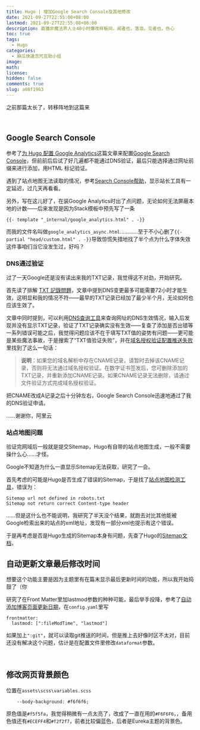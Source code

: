 ```yaml
---
title: Hugo | 增加Google Search Console及其他修改
date: 2021-09-27T22:55:08+08:00
lastmod: 2021-09-27T22:55:08+08:00
description: 直播非魔法界人士40小时爆改样板间，闻者也，落泪，见者也，伤心
toc: true
tags:
  - Hugo
categories:
  - 麻瓜快速念咒互助小组
image: 
math: 
license: 
hidden: false
comments: true
slug: a08f1963
---
```


之前那篇太长了，转移阵地到这篇来

​	

## Google Search Console

参考了[为 Hugo 配置 Google Analytics](https://immwind.com/google-analytics-for-hugo/)这篇文章来配置[Google Search Console](https://search.google.com/search-console)，但前前后后试了好几遍都不能通过DNS验证，最后只能选择通过网址前缀来进行添加，用HTML 标记验证。

遇到了站点地图无法读取的情况，参考[Search Console帮助](https://support.google.com/webmasters/thread/101172591/%E6%98%BE%E7%A4%BA%E6%97%A0%E6%B3%95%E8%AF%BB%E5%8F%96%E6%AD%A4%E7%AB%99%E7%82%B9%E5%9C%B0%E5%9B%BE?hl=zh-Hans)，显示站长工具有一定延迟，过几天再看看。

另外，写在这儿好了，在装Google Analytics时出了点问题，无论如何无法屏蔽本地的计数——后来发现是因为Stack模板中预先写了一条

```
{{- template "_internal/google_analytics.html" . -}}
```

而我的文件名叫做`google_analytics_async.html`…………至于不小心删了`{{- partial "head/custom.html" . -}}`导致惊慌失措地找了半个点为什么字体失效这件事咱们当它没发生过，好吗？



### DNS通过验证

过了一天Google还是没有读出来我的TXT记录，我觉得这不对劲，开始研究。

首先读了排解 [TXT 記錄問題](https://support.google.com/a/answer/2716888#zippy=%2C%E4%BD%BF%E7%94%A8%E5%85%8D%E8%B2%BB%E7%B6%B2%E8%B7%AF%E6%9C%8D%E5%8B%99%E6%9F%A5%E8%A9%A2-txt-%E8%A8%98%E9%8C%84%2C%E8%AE%8A%E6%9B%B4-hostname-%E6%AC%84%E4%BD%8D%E4%B8%AD%E7%9A%84%E9%A0%85%E7%9B%AE)，文章中提到DNS变更最多可能需要72小时才能生效，这明显和我的情况不符——最早的TXT记录已经加了最少半个月，无论如何也应该生效了。

文章中同时提到，可以利用[DNS查询工具](https://toolbox.googleapps.com/apps/dig/)来查询网址的DNS生效情况，输入后发现并没有显示TXT记录，验证了TXT记录确实没有生效——复查了添加是否出错等一系列错误可能之后，我觉得问题应该不在于填写TXT值的姿势有问题——更可能是某些魔法事故，于是搜索了“TXT值验证失败”，并在[域名授权验证配置推送失败](https://help.aliyun.com/knowledge_detail/48058.html)里找到了这么一句话：

> **说明**：如果您的域名解析中存在CNAME记录，请暂时去掉该CNAME记录，否则将无法通过域名授权验证。在数字证书签发后，您可删除添加的TXT记录，并重新添加CNAME记录。如果CNAME记录无法删除，请通过文件验证方式完成域名授权验证。

把CNAME改成A记录之后十分钟左右，Google Search Console迅速地通过了我的DNS验证申请。

……谢谢你，阿里云



### 站点地图问题

验证完网域后一般就是提交Sitemap，Hugo有自带的站点地图生成，一般不需要操什么心……才怪。

Google不知道为什么一直显示Sitemap无法获取，研究了一会。

首先考虑的可能是Hugo是否生成了错误的Sitemap，于是找了[站点地图检测工具](https://www.websiteplanet.com/zh-hans/webtools/sitemap-validator/?page=https://mantyke.icu/sitemap.xml)，错误为：

```
Sitemap url not defined in robots.txt
Sitemap not return correct Content-type header
```

​	……但是这什么也不能说明，我研究了半天没个结果，就跑去对比其他能被Google检索出来的站点的xml地址，发现有一部分xml也提示有这个错误。

于是再考虑是否是Hugo生成的Sitemap本身有问题，先查了Hugo的[Sitemap文档](https://www.gohugo.org/doc/templates/sitemap/)，



## 自动更新文章最后修改时间

想要这个功能主要是因为主题里有在篇末显示最后更新时间的功能，所以我开始捣鼓了（你

研究了在Front Matter里加lastmod参数的种种可能，最后举手投降，参考了[自动添加博客页面更新日期](https://blog.yfei.page/cn/2021/03/lastmod-hugo/)，在`config.yaml`里写

```
frontmatter:
  lastmod: [":fileModTime", "lastmod"]
```

如果加上`":git"`，就可以读取git推送的时间，但是推上去好像时区不太对，目前还没有解决这个问题，估计是在配置文件里修改`dataformat`参数。

​	

## 修改网页背景颜色

位置在`assets\scss\variables.scss`

```
    --body-background: #f6f6f6;
```

原色值是`#f5f5fa`，我觉得稍微有一点太亮了，改成了一直在用的`#F6F6F6`，，备用色值还有`#ECEFF4`和`#f2f2f7`，前者比较偏蓝色，后者是Eureka主题的背景色。

​	




